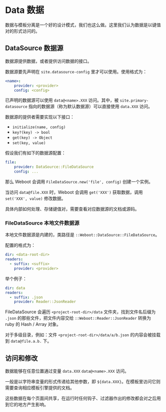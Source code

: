 # Data 数据

数据与模板分离是一个好的设计模式，我们也这么做。这里我们认为数据是以键值对的形式访问的。

## DataSource 数据源

数据源提供数据，或者提供访问数据的接口。

数据源要先声明在 `site.datasource-config` 里才可以使用。使用格式为：

```yaml
<name>:
    provider: <provider>
    config: <config>
```

已声明的数据源可以使用 `data@<name>.XXX` 访问。其中，被 `site.primary-datasource` 指向的数据源（称为默认数据源）可以直接使用 `data.XXX` 访问。

数据源的提供者需要实现以下接口：

- `initialize(name, config)`
- `key?(key) -> bool`
- `get(key) -> Object`
- `set(key, value)`

假设我们有如下的数据源配置：

```yaml
file:
    provider: DataSource::FileDataSource
    config: ...
```

那么 Weboot 会调用 `FileDataSource.new('file', config)` 创建一个实例。

当访问 `data@file.XXX` 时，Weboot 会调用 `get('XXX')` 获取数据，调用 `set('XXX', value)` 修改数据。

具体内部如何处理、存储键值对，需要查看对应数据源的文档或源码。

### FileDataSource 本地文件数据源

本地文件数据源是内建的，类路径是 `::Weboot::DataSource::FileDataSource`。

配置的格式为：

```yaml
dir: <data-root-dir>
readers:
  - suffix: <suffix>
    provider: <provider>
```

举个例子：

```yaml
dir: data
readers:
  - suffix: .json
    provider: Reader::JsonReader
```

FileDataSource 会遍历 `<project-root-dir>/data` 文件夹，找到文件名后缀为 `.json` 的那些文件，把文件内容交给 `::Weboot::Reader::JsonReader` 转换为 ruby 的 Hash / Array 对象。

对于多级目录，例如：文件 `<project-root-dir>/data/a/b.json` 的内容会被挂载到 `data@file.a.b.` 下。

## 访问和修改

数据能够在任意位置通过变量 `data.XXX` `data@<name>.XXX` 访问。

一般是以字符串变量的形式传递给其他参数，即 `${data.XXX}`。在模板里访问它则需要查询相应模板引擎提供的文档。

这些数据在每个页面间共享，在运行时任何钩子、过滤器作出的修改都会对之后用到它的地方产生影响。
